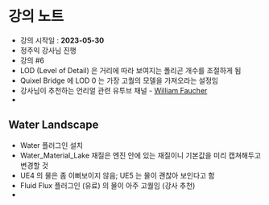 # 강의 노트
- 강의 시작일 : **2023-05-30**
- 정주익 강사님 진행
- 강의 \#6
- LOD (Level of Detail) 은 거리에 따라 보여지는 폴리곤 개수를 조절하게 됨
- Quixel Bridge 에 LOD 0 는 가장 고퀄의 모델을 가져오라는 설정임
- 강사님이 추천하는 언리얼 관련 유투브 채널 - [William Faucher](https://www.youtube.com/@WilliamFaucher)
- 

## Water Landscape
- Water 플러그인 설치
- Water_Material_Lake 재질은 엔진 안에 있는 재질이니 기본값을 미리 캡쳐해두고 변경할 것
- UE4 의 물은 좀 이뻐보이지 않음; UE5 는 물이 괜찮아 보인다고 함
- Fluid Flux 플러그인 (유료) 의 물이 아주 고퀄임 (강사 추천)
- 